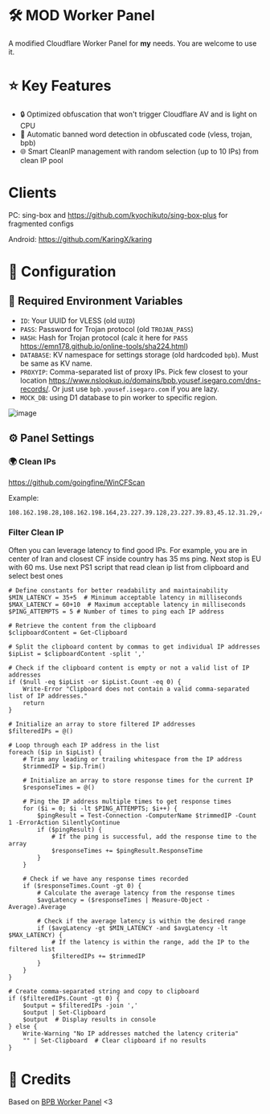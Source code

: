 # 🛠️ MOD Worker Panel

A modified Cloudflare Worker Panel for **my** needs. You are welcome to use it.

# ⭐ Key Features

- 🔒 Optimized obfuscation that won't trigger Cloudflare AV and is light on CPU
- 🚫 Automatic banned word detection in obfuscated code (vless, trojan, bpb)
- 🌐 Smart CleanIP management with random selection (up to 10 IPs) from clean IP pool

# Clients

PC: sing-box and https://github.com/kyochikuto/sing-box-plus for fragmented configs

Android: https://github.com/KaringX/karing

# 🚀 Configuration

## 🔑 Required Environment Variables

- `ID`: Your UUID for VLESS (old `UUID`)
- `PASS`: Password for Trojan protocol (old `TROJAN_PASS`)
- `HASH`: Hash for Trojan protocol (calc it here for `PASS` https://emn178.github.io/online-tools/sha224.html)
- `DATABASE`: KV namespace for settings storage (old hardcoded `bpb`). Must be same as KV name.
- `PROXYIP`: Comma-separated list of proxy IPs. Pick few closest to your location https://www.nslookup.io/domains/bpb.yousef.isegaro.com/dns-records/. Or just use `bpb.yousef.isegaro.com` if you are lazy.
- `MOCK_DB`: using D1 database to pin worker to specific region.

![image](https://i.imgur.com/9m5jcJQ.png)

## ⚙️ Panel Settings

### 🌍 Clean IPs

https://github.com/goingfine/WinCFScan

Example:

```
108.162.198.28,108.162.198.164,23.227.39.128,23.227.39.83,45.12.31.29,45.12.30.95,195.245.221.118,195.245.221.53,104.25.236.198,104.25.140.172,188.244.122.154,188.244.122.8,141.101.120.101,141.101.121.60,185.176.26.247,185.176.26.153,195.85.23.46,195.85.23.61,199.181.197.120,199.181.197.2,104.22.55.15,104.22.43.239,45.131.5.20,45.131.5.102,172.66.217.214,172.66.129.151,185.135.9.14,185.135.9.167,162.159.60.98,162.159.253.109,154.85.99.215,154.85.99.137,103.169.142.219,103.169.142.117,45.80.111.218,45.80.111.111,185.148.107.69,185.148.107.54,89.116.250.251,89.116.250.124,45.8.211.235,45.8.211.222,185.193.28.231,185.193.28.24,170.114.45.222,170.114.46.33,168.100.6.39,168.100.6.208,104.24.192.66,104.24.86.106,31.43.179.166,31.43.179.153,188.42.88.124,188.42.88.206,104.20.42.62,104.20.127.20,104.19.5.69,104.19.145.125,188.114.97.155,188.114.99.212,156.238.19.229,156.238.19.195,185.162.230.167,185.162.230.98,194.152.44.102,194.152.44.236,172.64.69.108,45.85.118.28,45.85.119.170,147.78.140.125,147.78.140.56,190.93.247.239,190.93.244.35,205.233.181.138,205.233.181.84,159.246.55.144,159.246.55.125,66.235.200.53,66.235.200.105,185.146.173.37,185.146.173.44,185.221.160.29,185.221.160.225,192.65.217.189,192.65.217.113,172.67.11.230,172.67.27.97,104.27.127.11,104.27.11.55,104.21.61.199,104.21.231.8,160.153.0.59,160.153.0.182,185.174.138.94,185.174.138.241,45.142.120.55,45.142.120.9,45.159.216.46,45.159.217.230,103.160.204.250,103.160.204.48,154.83.2.152,154.83.2.124,194.53.53.76,194.53.53.37,162.251.82.95,162.251.82.132,141.193.213.87,141.193.213.239,185.238.228.54,185.238.228.122,185.59.218.169,185.59.218.219,108.165.216.31,108.165.216.72,159.112.235.13,159.112.235.191,193.9.49.201,193.9.49.187,66.81.247.158,66.81.247.95,193.227.99.7,193.227.99.123,91.193.59.7,91.193.58.184,194.36.55.59,194.36.55.183,198.41.201.130,198.41.216.12,185.18.250.223,185.18.250.98,147.185.161.48,147.185.161.195,104.16.74.225,104.16.96.97,185.170.166.169,185.170.166.127,104.254.140.79,104.254.140.243,103.21.244.96,103.21.244.5,104.26.5.39,173.245.59.126,173.245.49.227,104.31.16.99,104.31.16.236,104.18.73.253,104.18.240.219
```

### Filter Clean IP

Often you can leverage latency to find good IPs. For example, you are in center of Iran and closest CF inside country has 35 ms ping. Next stop is EU with 60 ms. Use next PS1 script that read clean ip list from clipboard and select best ones

```
# Define constants for better readability and maintainability
$MIN_LATENCY = 35+5  # Minimum acceptable latency in milliseconds
$MAX_LATENCY = 60+10  # Maximum acceptable latency in milliseconds
$PING_ATTEMPTS = 5 # Number of times to ping each IP address

# Retrieve the content from the clipboard
$clipboardContent = Get-Clipboard

# Split the clipboard content by commas to get individual IP addresses
$ipList = $clipboardContent -split ','

# Check if the clipboard content is empty or not a valid list of IP addresses
if ($null -eq $ipList -or $ipList.Count -eq 0) {
    Write-Error "Clipboard does not contain a valid comma-separated list of IP addresses."
    return
}

# Initialize an array to store filtered IP addresses
$filteredIPs = @()

# Loop through each IP address in the list
foreach ($ip in $ipList) {
    # Trim any leading or trailing whitespace from the IP address
    $trimmedIP = $ip.Trim()

    # Initialize an array to store response times for the current IP
    $responseTimes = @()

    # Ping the IP address multiple times to get response times
    for ($i = 0; $i -lt $PING_ATTEMPTS; $i++) {
        $pingResult = Test-Connection -ComputerName $trimmedIP -Count 1 -ErrorAction SilentlyContinue
        if ($pingResult) {
            # If the ping is successful, add the response time to the array
            $responseTimes += $pingResult.ResponseTime
        }
    }

    # Check if we have any response times recorded
    if ($responseTimes.Count -gt 0) {
        # Calculate the average latency from the response times
        $avgLatency = ($responseTimes | Measure-Object -Average).Average

        # Check if the average latency is within the desired range
        if ($avgLatency -gt $MIN_LATENCY -and $avgLatency -lt $MAX_LATENCY) {
            # If the latency is within the range, add the IP to the filtered list
            $filteredIPs += $trimmedIP
        }
    }
}

# Create comma-separated string and copy to clipboard
if ($filteredIPs.Count -gt 0) {
    $output = $filteredIPs -join ','
    $output | Set-Clipboard
    $output  # Display results in console
} else {
    Write-Warning "No IP addresses matched the latency criteria"
    "" | Set-Clipboard  # Clear clipboard if no results
}
```

# 📝 Credits

Based on [BPB Worker Panel](https://github.com/bia-pain-bache/BPB-Worker-Panel) <3
